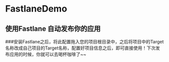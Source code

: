 # FastlaneDemo
## 使用Fastlane 自动发布你的应用

###安装Fastlane之后，将此配置拖入您的项目根目录中，之后将项目中的Target名称改成自己项目的Target名称，配置好项目信息之后，即可直接使用！下次发布应用的时候，你就可以去喝杯咖啡了~~
